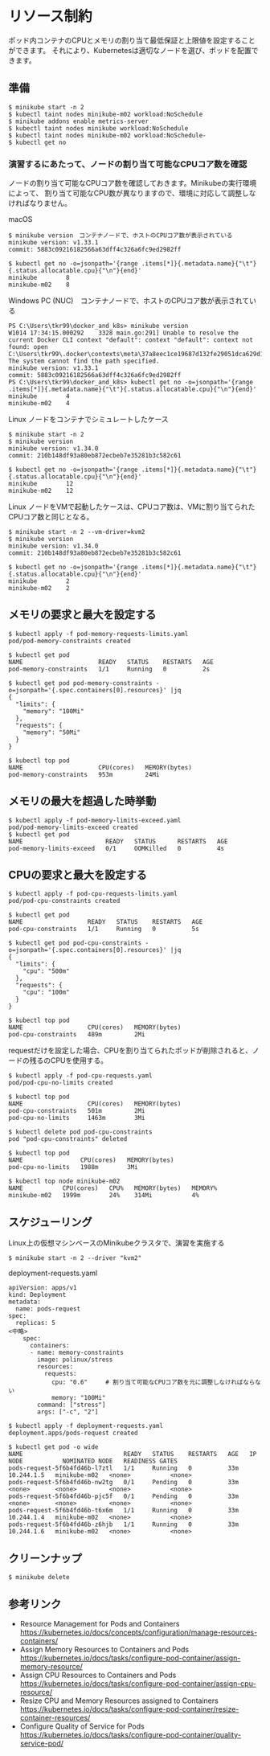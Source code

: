 # リソース制約
ポッド内コンテナのCPUとメモリの割り当て最低保証と上限値を設定することができます。
それにより、Kubernetesは適切なノードを選び、ポッドを配置できます。


## 準備
```
$ minikube start -n 2
$ kubectl taint nodes minikube-m02 workload:NoSchedule
$ minikube addons enable metrics-server
$ kubectl taint nodes minikube workload:NoSchedule
$ kubectl taint nodes minikube-m02 workload:NoSchedule-
$ kubectl get no
```

### 演習するにあたって、ノードの割り当て可能なCPUコア数を確認

ノードの割り当て可能なCPUコア数を確認しておきます。Minikubeの実行環境によって、
割り当て可能なCPU数が異なりますので、環境に対応して調整しなければなりません。

macOS 
```
$ minikube version　コンテナノードで、ホストのCPUコア数が表示されている
minikube version: v1.33.1
commit: 5883c09216182566a63dff4c326a6fc9ed2982ff

$ kubectl get no -o=jsonpath='{range .items[*]}{.metadata.name}{"\t"}{.status.allocatable.cpu}{"\n"}{end}'
minikube        8
minikube-m02    8
```

Windows PC (NUC)　コンテナノードで、ホストのCPUコア数が表示されている
```
PS C:\Users\tkr99\docker_and_k8s> minikube version
W1014 17:34:15.000292    3328 main.go:291] Unable to resolve the current Docker CLI context "default": context "default": context not found: open C:\Users\tkr99\.docker\contexts\meta\37a8eec1ce19687d132fe29051dca629d164e2c4958ba141d5f4133a33f0688f\meta.json: The system cannot find the path specified.
minikube version: v1.33.1
commit: 5883c09216182566a63dff4c326a6fc9ed2982ff
PS C:\Users\tkr99\docker_and_k8s> kubectl get no -o=jsonpath='{range .items[*]}{.metadata.name}{"\t"}{.status.allocatable.cpu}{"\n"}{end}'
minikube        4
minikube-m02    4
```

Linux ノードをコンテナでシミュレートしたケース
```
$ minikube start -n 2
$ minikube version
minikube version: v1.34.0
commit: 210b148df93a80eb872ecbeb7e35281b3c582c61

$ kubectl get no -o=jsonpath='{range .items[*]}{.metadata.name}{"\t"}{.status.allocatable.cpu}{"\n"}{end}'
minikube        12
minikube-m02    12
```

Linux ノードをVMで起動したケースは、CPUコア数は、VMに割り当てられたCPUコア数と同じとなる。
```
$ minikube start -n 2 --vm-driver=kvm2
$ minikube version
minikube version: v1.34.0
commit: 210b148df93a80eb872ecbeb7e35281b3c582c61

$ kubectl get no -o=jsonpath='{range .items[*]}{.metadata.name}{"\t"}{.status.allocatable.cpu}{"\n"}{end}'
minikube        2
minikube-m02    2
```



## メモリの要求と最大を設定する

```
$ kubectl apply -f pod-memory-requests-limits.yaml 
pod/pod-memory-constraints created

$ kubectl get pod
NAME                     READY   STATUS    RESTARTS   AGE
pod-memory-constraints   1/1     Running   0          2s

$ kubectl get pod pod-memory-constraints -o=jsonpath='{.spec.containers[0].resources}' |jq
{
  "limits": {
    "memory": "100Mi"
  },
  "requests": {
    "memory": "50Mi"
  }
}

$ kubectl top pod
NAME                     CPU(cores)   MEMORY(bytes)   
pod-memory-constraints   953m         24Mi        
```

## メモリの最大を超過した時挙動

```
$ kubectl apply -f pod-memory-limits-exceed.yaml 
pod/pod-memory-limits-exceed created
$ kubectl get pod 
NAME                       READY   STATUS      RESTARTS   AGE
pod-memory-limits-exceed   0/1     OOMKilled   0          4s
```


## CPUの要求と最大を設定する

```
$ kubectl apply -f pod-cpu-requests-limits.yaml 
pod/pod-cpu-constraints created

$ kubectl get pod
NAME                  READY   STATUS    RESTARTS   AGE
pod-cpu-constraints   1/1     Running   0          5s

$ kubectl get pod pod-cpu-constraints -o=jsonpath='{.spec.containers[0].resources}' |jq
{
  "limits": {
    "cpu": "500m"
  },
  "requests": {
    "cpu": "100m"
  }
}

$ kubectl top pod
NAME                  CPU(cores)   MEMORY(bytes)   
pod-cpu-constraints   489m         2Mi    
```

requestだけを設定した場合、CPUを割り当てられたポッドが削除されると、ノードの残るのCPUを使用する。

```
$ kubectl apply -f pod-cpu-requests.yaml 
pod/pod-cpu-no-limits created

$ kubectl top pod
NAME                  CPU(cores)   MEMORY(bytes)   
pod-cpu-constraints   501m         2Mi             
pod-cpu-no-limits     1463m        3Mi     

$ kubectl delete pod pod-cpu-constraints 
pod "pod-cpu-constraints" deleted

$ kubectl top pod
NAME                CPU(cores)   MEMORY(bytes)   
pod-cpu-no-limits   1988m        3Mi       

$ kubectl top node minikube-m02
NAME           CPU(cores)   CPU%   MEMORY(bytes)   MEMORY%   
minikube-m02   1999m        24%    314Mi           4%    
```

## スケジューリング

Linux上の仮想マシンベースのMinikubeクラスタで、演習を実施する
```
$ minikube start -n 2 --driver "kvm2"
```

deployment-requests.yaml 
```
apiVersion: apps/v1
kind: Deployment
metadata:
  name: pods-request
spec:
  replicas: 5
<中略>
    spec:
      containers:
      - name: memory-constraints
        image: polinux/stress
        resources:
          requests:
            cpu: "0.6"     # 割り当て可能なCPUコア数を元に調整しなければならない
            memory: "100Mi"
        command: ["stress"]
        args: ["-c", "2"]
```

```
$ kubectl apply -f deployment-requests.yaml 
deployment.apps/pods-request created

$ kubectl get pod -o wide
NAME                            READY   STATUS    RESTARTS   AGE   IP           NODE           NOMINATED NODE   READINESS GATES
pods-request-5f6b4fd46b-l7ztl   1/1     Running   0          33m   10.244.1.5   minikube-m02   <none>           <none>
pods-request-5f6b4fd46b-nw2tg   0/1     Pending   0          33m   <none>       <none>         <none>           <none>
pods-request-5f6b4fd46b-pjc5f   0/1     Pending   0          33m   <none>       <none>         <none>           <none>
pods-request-5f6b4fd46b-t6x6m   1/1     Running   0          33m   10.244.1.4   minikube-m02   <none>           <none>
pods-request-5f6b4fd46b-z6hjb   1/1     Running   0          33m   10.244.1.6   minikube-m02   <none>           <none>
```



## クリーンナップ
```
$ minikube delete
```

## 参考リンク
- Resource Management for Pods and Containers https://kubernetes.io/docs/concepts/configuration/manage-resources-containers/
- Assign Memory Resources to Containers and Pods https://kubernetes.io/docs/tasks/configure-pod-container/assign-memory-resource/
- Assign CPU Resources to Containers and Pods https://kubernetes.io/docs/tasks/configure-pod-container/assign-cpu-resource/
- Resize CPU and Memory Resources assigned to Containers https://kubernetes.io/docs/tasks/configure-pod-container/resize-container-resources/
- Configure Quality of Service for Pods https://kubernetes.io/docs/tasks/configure-pod-container/quality-service-pod/
